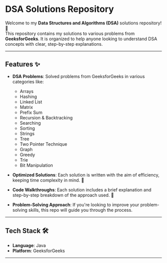 # DSA Solutions Repository 


Welcome to my **Data Structures and Algorithms (DSA)** solutions repository! 🎉  
This repository contains my solutions to various problems from **GeeksforGeeks**. It is organized to help anyone looking to understand DSA concepts with clear, step-by-step explanations.

---

## Features ✨

- **DSA Problems**: Solved problems from GeeksforGeeks in various categories like:
  - Arrays 
  - Hashing
  - Linked List
  - Matrix
  - Prefix Sum
  - Recursion & Backtracking
  - Searching
  - Sorting
  - Strings
  - Tree
  - Two Pointer Technique
  - Graph
  - Greedy
  - Trie
  - Bit Manipulation
  

- **Optimized Solutions**: Each solution is written with the aim of efficiency, keeping time complexity in mind. 💨

- **Code Walkthroughs**: Each solution includes a brief explanation and step-by-step breakdown of the approach used. 📑

- **Problem-Solving Approach**: If you're looking to improve your problem-solving skills, this repo will guide you through the process.

---

## Tech Stack 🛠️

- **Language**: Java
- **Platform**: GeeksforGeeks
---
